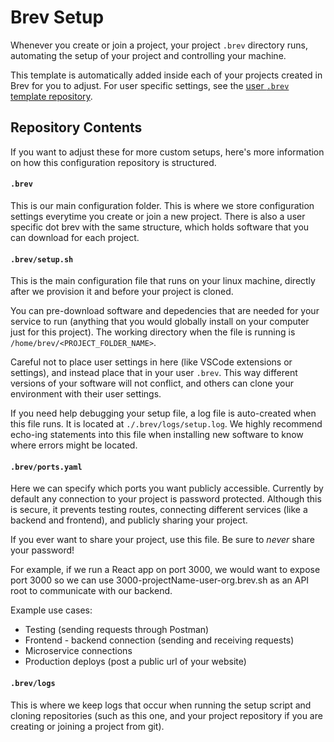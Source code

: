 # Brev Setup

Whenever you create or join a project, your project `.brev` directory runs, automating the setup of your project and controlling your machine.

This template is automatically added inside each of your projects created in Brev for you to adjust. For user specific settings, see the [user `.brev` template repository](https://github.com/brevdev/user-dotbrev).

## Repository Contents

If you want to adjust these for more custom setups, here's more information on how this configuration repository is structured.

#### `.brev`
This is our main configuration folder. This is where we store configuration settings everytime you create or join a new project. There is also a user specific dot brev with the same structure, which holds software that you can download for each project.

#### `.brev/setup.sh`
This is the main configuration file that runs on your linux machine, directly after we provision it and before your project is cloned.

You can pre-download software and depedencies that are needed for your service to run (anything that you would globally install on your computer just for this project). The working directory when the file is running is `/home/brev/<PROJECT_FOLDER_NAME>`.

Careful not to place user settings in here (like VSCode extensions or settings), and instead place that in your user `.brev`. This way different versions of your software will not conflict, and others can clone your environment with their user settings.

If you need help debugging your setup file, a log file is auto-created when this file runs. It is located at `./.brev/logs/setup.log`. We highly recommend echo-ing statements into this file when installing new software to know where errors might be located.

#### `.brev/ports.yaml`
Here we can specify which ports you want publicly accessible. Currently by default any connection to your project is password protected. Although this is secure, it prevents testing routes, connecting different services (like a backend and frontend), and publicly sharing your project.

If you ever want to share your project, use this file. Be sure to *never* share your password!

For example, if we run a React app on port 3000, we would want to expose port 3000 so we can use 3000-projectName-user-org.brev.sh as an API root to communicate with our backend.

Example use cases:

- Testing (sending requests through Postman)
- Frontend - backend connection (sending and receiving requests)
- Microservice connections
- Production deploys (post a public url of your website)

#### `.brev/logs`
This is where we keep logs that occur when running the setup script and cloning repositories (such as this one, and your project repository if you are creating or joining a project from git).
